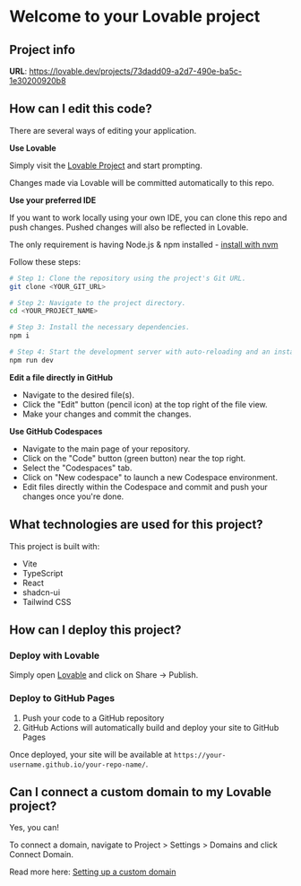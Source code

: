 
# Welcome to your Lovable project

## Project info

**URL**: https://lovable.dev/projects/73dadd09-a2d7-490e-ba5c-1e30200920b8

## How can I edit this code?

There are several ways of editing your application.

**Use Lovable**

Simply visit the [Lovable Project](https://lovable.dev/projects/73dadd09-a2d7-490e-ba5c-1e30200920b8) and start prompting.

Changes made via Lovable will be committed automatically to this repo.

**Use your preferred IDE**

If you want to work locally using your own IDE, you can clone this repo and push changes. Pushed changes will also be reflected in Lovable.

The only requirement is having Node.js & npm installed - [install with nvm](https://github.com/nvm-sh/nvm#installing-and-updating)

Follow these steps:

```sh
# Step 1: Clone the repository using the project's Git URL.
git clone <YOUR_GIT_URL>

# Step 2: Navigate to the project directory.
cd <YOUR_PROJECT_NAME>

# Step 3: Install the necessary dependencies.
npm i

# Step 4: Start the development server with auto-reloading and an instant preview.
npm run dev
```

**Edit a file directly in GitHub**

- Navigate to the desired file(s).
- Click the "Edit" button (pencil icon) at the top right of the file view.
- Make your changes and commit the changes.

**Use GitHub Codespaces**

- Navigate to the main page of your repository.
- Click on the "Code" button (green button) near the top right.
- Select the "Codespaces" tab.
- Click on "New codespace" to launch a new Codespace environment.
- Edit files directly within the Codespace and commit and push your changes once you're done.

## What technologies are used for this project?

This project is built with:

- Vite
- TypeScript
- React
- shadcn-ui
- Tailwind CSS

## How can I deploy this project?

### Deploy with Lovable

Simply open [Lovable](https://lovable.dev/projects/73dadd09-a2d7-490e-ba5c-1e30200920b8) and click on Share -> Publish.

### Deploy to GitHub Pages

1. Push your code to a GitHub repository
2. GitHub Actions will automatically build and deploy your site to GitHub Pages

Once deployed, your site will be available at `https://your-username.github.io/your-repo-name/`.

## Can I connect a custom domain to my Lovable project?

Yes, you can!

To connect a domain, navigate to Project > Settings > Domains and click Connect Domain.

Read more here: [Setting up a custom domain](https://docs.lovable.dev/tips-tricks/custom-domain#step-by-step-guide)
